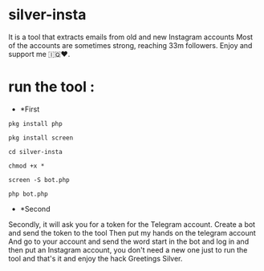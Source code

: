 # silver-insta
It is a tool that extracts emails from old and new Instagram accounts
Most of the accounts are sometimes strong,
reaching 33m followers. 
Enjoy and support me 🇮🇶♥️.


# run the tool :

- *First 

`pkg install php `

`pkg install screen`

`cd silver-insta`

`chmod +x *`

`screen -S bot.php`

`php bot.php`

- *Second

Secondly, it will ask you for a token for the Telegram account.
Create a bot and send the token to the tool Then put my hands on the telegram account
And go to your account and send the word start in the bot and log in and then put an Instagram account,
you don't need a new one just to run the tool and that's it and enjoy the hack Greetings Silver.



